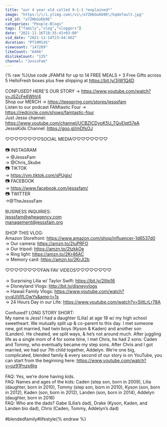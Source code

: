```yaml
---
title: "our 4 year old called 9-1-1 *explained*"
image: "https:\/\/i.ytimg.com\/vi\/o7ZHbGo6b9E\/hqdefault.jpg"
vid_id: "o7ZHbGo6b9E"
categories: "People-Blogs"
tags: ["family","vlog","vloggers"]
date: "2021-11-16T18:35:41+03:00"
vid_date: "2021-11-14T23:44:46Z"
duration: "PT19M14S"
viewcount: "147289"
likeCount: "6466"
dislikeCount: "135"
channel: "JesssFam"
---
```

{% raw %}Use code JFAM14 for up to 14 FREE MEALS + 3 Free Gifts across 5 HelloFresh boxes plus free shipping at <a rel="nofollow" target="blank" href="https://bit.ly/3jW1Q4D">https://bit.ly/3jW1Q4D</a><br /><br />CONFUSED? HERE'S OUR STORY → <a rel="nofollow" target="blank" href="https://www.youtube.com/watch?v=JSZcFe6WhV4">https://www.youtube.com/watch?v=JSZcFe6WhV4</a><br />Shop our MERCH → <a rel="nofollow" target="blank" href="https://teespring.com/stores/jesssfam">https://teespring.com/stores/jesssfam</a><br />Listen to our podcast FAMtastic Four → <a rel="nofollow" target="blank" href="https://redcircle.com/shows/famtastic-four">https://redcircle.com/shows/famtastic-four</a><br />Just Jesss channel: <a rel="nofollow" target="blank" href="https://www.youtube.com/channel/UCBZICDyoK5U_TQvElqt57eA">https://www.youtube.com/channel/UCBZICDyoK5U_TQvElqt57eA</a><br />JesssKids Channel: <a rel="nofollow" target="blank" href="https://goo.gl/mDfsOJ">https://goo.gl/mDfsOJ</a><br /><br />♡♡♡♡♡♡♡♡SOCIAL MEDIA♡♡♡♡♡♡♡♡<br /><br />📷 INSTAGRAM<br />→ @JesssFam<br />→ @Chris_Skube<br />📷 TIKTOK<br />→ <a rel="nofollow" target="blank" href="https://vm.tiktok.com/sPUgjx/">https://vm.tiktok.com/sPUgjx/</a> <br />📷 FACEBOOK<br />→  <a rel="nofollow" target="blank" href="https://www.facebook.com/jesssfam/">https://www.facebook.com/jesssfam/</a><br />📷 TWITTER<br />→@TheJesssFam<br /><br />BUSINESS INQUIRIES: <br />jesssfam@wheagency.com <br />management@jesssfam.org<br /><br />SHOP THIS VLOG: <br />Amazon Storefront: <a rel="nofollow" target="blank" href="https://www.amazon.com/shop/influencer-1d6537d0">https://www.amazon.com/shop/influencer-1d6537d0</a><br />→ Our camera: <a rel="nofollow" target="blank" href="https://amzn.to/2IuPRFO">https://amzn.to/2IuPRFO</a><br />→ Our tripod: <a rel="nofollow" target="blank" href="https://amzn.to/2tzkkOe">https://amzn.to/2tzkkOe</a><br />→ Ring light: <a rel="nofollow" target="blank" href="https://amzn.to/2Kr46AC">https://amzn.to/2Kr46AC</a><br />→ Memory card: <a rel="nofollow" target="blank" href="https://amzn.to/2KrJI2b">https://amzn.to/2KrJI2b</a><br /><br />♡♡♡♡♡♡♡♡FAN FAV VIDEOS♡♡♡♡♡♡♡♡<br /><br />→ Surprising Lilia w/ Taylor Swift: <a rel="nofollow" target="blank" href="https://bit.ly/2IItp16">https://bit.ly/2IItp16</a><br />→ Disneyland Vlogs: <a rel="nofollow" target="blank" href="http://bit.ly/disneyvlogs">http://bit.ly/disneyvlogs</a><br />→ Hawaii Family Vlogs: <a rel="nofollow" target="blank" href="https://www.youtube.com/watch?v=qUiVlfLOwYs&amp;t=1s">https://www.youtube.com/watch?v=qUiVlfLOwYs&amp;t=1s</a><br />→ 24 Hours Day in our Life: <a rel="nofollow" target="blank" href="https://www.youtube.com/watch?v=5iItLrLr78A">https://www.youtube.com/watch?v=5iItLrLr78A</a><br /><br />Confused? LONG STORY SHORT:<br />My name is Jess! I had a daughter (Lilia) at age 18 w/ my high school sweetheart. We mutually split up &amp; co-parent to this day. I met someone new, got married, had twin boys (Kyson &amp; Kaden) and another son (Landen). He cheated, we split ways, &amp; he’s not around much. After juggling life as a single mom of 4 for some time, I met Chris, he had 2 sons: Caden and Tommy, who eventually became my step sons. After Chris and I got married, we had our 7th child together, Addelyn. We’re one big, complicated, blended family &amp; every second of our story is on YouTube, you can start from the beginning here: <a rel="nofollow" target="blank" href="https://www.youtube.com/watch?v=oz91Pnzp6tg">https://www.youtube.com/watch?v=oz91Pnzp6tg</a><br /><br />FAQ: Yes, we’re done having kids.<br />FAQ: Names and ages of the kids: Caden (step son, born in 2009), Lilia (daughter, born in 2010), Tommy (step son, born in 2010), Kyson (son, born in 2012), Kaden (son, born in 2012), Landen (son, born in 2014), Addelyn (daughter, born in 2016)<br />FAQ: Who are the dads? Gabe (Lilia’s dad), Drake (Kyson, Kaden, and Landen bio dad), Chris (Caden, Tommy, Addelyn’s dad)<br /><br />#blendedfamily#lifestyle{% endraw %}
